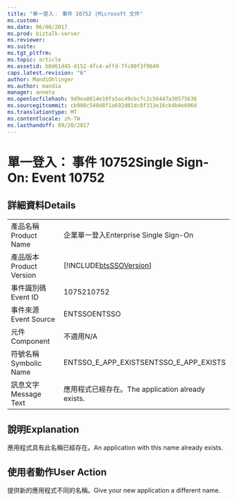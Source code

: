 ```yaml
---
title: "單一登入： 事件 10752 |Microsoft 文件"
ms.custom: 
ms.date: 06/08/2017
ms.prod: biztalk-server
ms.reviewer: 
ms.suite: 
ms.tgt_pltfrm: 
ms.topic: article
ms.assetid: b8d61d45-d152-4fc4-affd-7fc80f3f9649
caps.latest.revision: "6"
author: MandiOhlinger
ms.author: mandia
manager: anneta
ms.openlocfilehash: 9d9ea8614e10fa5ac49cbcfc2c56447a30575636
ms.sourcegitcommit: cb908c540d8f1a692d01dc8f313e16cb4b4e696d
ms.translationtype: MT
ms.contentlocale: zh-TW
ms.lasthandoff: 09/20/2017
---
```

# <a name="single-sign-on-event-10752"></a><span data-ttu-id="aa60e-102">單一登入： 事件 10752</span><span class="sxs-lookup"><span data-stu-id="aa60e-102">Single Sign-On: Event 10752</span></span>
## <a name="details"></a><span data-ttu-id="aa60e-103">詳細資料</span><span class="sxs-lookup"><span data-stu-id="aa60e-103">Details</span></span>  
  
|||  
|-|-|  
|<span data-ttu-id="aa60e-104">產品名稱</span><span class="sxs-lookup"><span data-stu-id="aa60e-104">Product Name</span></span>|<span data-ttu-id="aa60e-105">企業單一登入</span><span class="sxs-lookup"><span data-stu-id="aa60e-105">Enterprise Single Sign-On</span></span>|  
|<span data-ttu-id="aa60e-106">產品版本</span><span class="sxs-lookup"><span data-stu-id="aa60e-106">Product Version</span></span>|[!INCLUDE[btsSSOVersion](../includes/btsssoversion-md.md)]|  
|<span data-ttu-id="aa60e-107">事件識別碼</span><span class="sxs-lookup"><span data-stu-id="aa60e-107">Event ID</span></span>|<span data-ttu-id="aa60e-108">10752</span><span class="sxs-lookup"><span data-stu-id="aa60e-108">10752</span></span>|  
|<span data-ttu-id="aa60e-109">事件來源</span><span class="sxs-lookup"><span data-stu-id="aa60e-109">Event Source</span></span>|<span data-ttu-id="aa60e-110">ENTSSO</span><span class="sxs-lookup"><span data-stu-id="aa60e-110">ENTSSO</span></span>|  
|<span data-ttu-id="aa60e-111">元件</span><span class="sxs-lookup"><span data-stu-id="aa60e-111">Component</span></span>|<span data-ttu-id="aa60e-112">不適用</span><span class="sxs-lookup"><span data-stu-id="aa60e-112">N/A</span></span>|  
|<span data-ttu-id="aa60e-113">符號名稱</span><span class="sxs-lookup"><span data-stu-id="aa60e-113">Symbolic Name</span></span>|<span data-ttu-id="aa60e-114">ENTSSO_E_APP_EXISTS</span><span class="sxs-lookup"><span data-stu-id="aa60e-114">ENTSSO_E_APP_EXISTS</span></span>|  
|<span data-ttu-id="aa60e-115">訊息文字</span><span class="sxs-lookup"><span data-stu-id="aa60e-115">Message Text</span></span>|<span data-ttu-id="aa60e-116">應用程式已經存在。</span><span class="sxs-lookup"><span data-stu-id="aa60e-116">The application already exists.</span></span>|  
  
## <a name="explanation"></a><span data-ttu-id="aa60e-117">說明</span><span class="sxs-lookup"><span data-stu-id="aa60e-117">Explanation</span></span>  
 <span data-ttu-id="aa60e-118">應用程式具有此名稱已經存在。</span><span class="sxs-lookup"><span data-stu-id="aa60e-118">An application with this name already exists.</span></span>  
  
## <a name="user-action"></a><span data-ttu-id="aa60e-119">使用者動作</span><span class="sxs-lookup"><span data-stu-id="aa60e-119">User Action</span></span>  
 <span data-ttu-id="aa60e-120">提供新的應用程式不同的名稱。</span><span class="sxs-lookup"><span data-stu-id="aa60e-120">Give your new application a different name.</span></span>